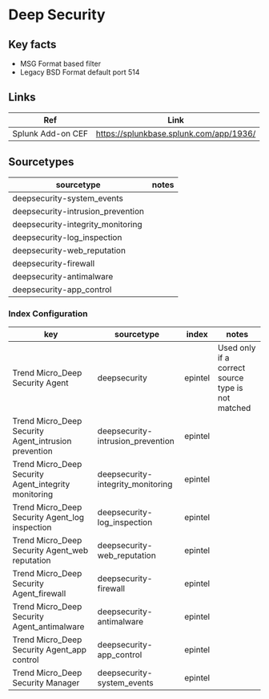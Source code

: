 # Deep Security

## Key facts

* MSG Format based filter
* Legacy BSD Format default port 514

## Links

| Ref            | Link                                                                                                    |
|----------------|---------------------------------------------------------------------------------------------------------|
| Splunk Add-on CEF | <https://splunkbase.splunk.com/app/1936/>                                                            |

## Sourcetypes

| sourcetype     | notes                                                                                                   |
|----------------|---------------------------------------------------------------------------------------------------------|
| deepsecurity-system_events        |                                                                                                |
| deepsecurity-intrusion_prevention        |                                                                                                |
| deepsecurity-integrity_monitoring        |                                                                                                |
| deepsecurity-log_inspection        |                                                                                                |
| deepsecurity-web_reputation        |                                                                                                |
| deepsecurity-firewall        |                                                                                                |
| deepsecurity-antimalware        |                                                                                                |
| deepsecurity-app_control        |                                                                                                |

### Index Configuration

| key            | sourcetype     | index          | notes          |
|----------------|----------------|----------------|----------------|
|Trend Micro_Deep Security Agent|deepsecurity|epintel|Used only if a correct source type is not matched|
|Trend Micro_Deep Security Agent_intrusion prevention|deepsecurity-intrusion_prevention|epintel||
|Trend Micro_Deep Security Agent_integrity monitoring|deepsecurity-integrity_monitoring|epintel||
|Trend Micro_Deep Security Agent_log inspection|deepsecurity-log_inspection|epintel||
|Trend Micro_Deep Security Agent_web reputation|deepsecurity-web_reputation|epintel||
|Trend Micro_Deep Security Agent_firewall|deepsecurity-firewall|epintel||
|Trend Micro_Deep Security Agent_antimalware|deepsecurity-antimalware|epintel||
|Trend Micro_Deep Security Agent_app control|deepsecurity-app_control|epintel||
|Trend Micro_Deep Security Manager|deepsecurity-system_events|epintel||

